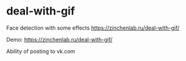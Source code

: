 # deal-with-gif
Face detection with some effects https://zinchenlab.ru/deal-with-gif/

Demo: https://zinchenlab.ru/deal-with-gif/

Ability of posting to vk.com
